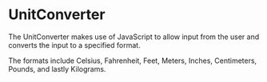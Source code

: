 # UnitConverter

The UnitConverter makes use of JavaScript to allow input from the user and converts the input to a specified format.

The formats include Celsius, Fahrenheit, Feet, Meters, Inches, Centimeters, Pounds, and lastly Kilograms.
